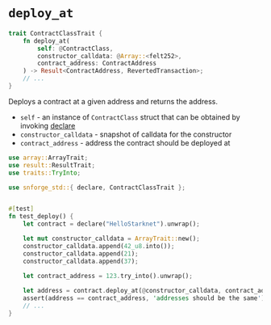 # `deploy_at`

```rust
trait ContractClassTrait {
    fn deploy_at(
        self: @ContractClass,
        constructor_calldata: @Array::<felt252>,
        contract_address: ContractAddress
    ) -> Result<ContractAddress, RevertedTransaction>;
    // ...
}
```

Deploys a contract at a given address and returns the address.

- `self` - an instance of `ContractClass` struct that can be obtained by invoking [declare](./declare.md)
- `constructor_calldata` - snapshot of calldata for the constructor
- `contract_address` - address the contract should be deployed at

```rust
use array::ArrayTrait;
use result::ResultTrait;
use traits::TryInto;

use snforge_std::{ declare, ContractClassTrait };


#[test]
fn test_deploy() {
    let contract = declare("HelloStarknet").unwrap();

    let mut constructor_calldata = ArrayTrait::new();
    constructor_calldata.append(42_u8.into());
    constructor_calldata.append(21);
    constructor_calldata.append(37);
    
    let contract_address = 123.try_into().unwrap();

    let address = contract.deploy_at(@constructor_calldata, contract_address).unwrap();
    assert(address == contract_address, 'addresses should be the same');  // this assert passes
    // ...
}
```
